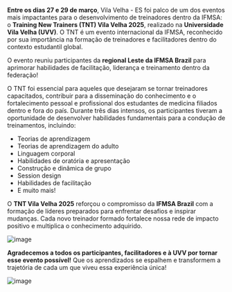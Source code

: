 **Entre os dias 27 e 29 de março**, Vila Velha - ES foi palco de um dos eventos mais impactantes para o desenvolvimento de treinadores dentro da IFMSA: o **Training New Trainers (TNT) Vila Velha 2025**, realizado na **Universidade Vila Velha (UVV)**. O TNT é um evento internacional da IFMSA, reconhecido por sua importância na formação de treinadores e facilitadores dentro do contexto estudantil global.

O evento reuniu participantes da **regional Leste da IFMSA Brazil** para aprimorar habilidades de facilitação, liderança e treinamento dentro da federação!

O TNT foi essencial para aqueles que desejaram se tornar treinadores capacitados, contribuir para a disseminação do conhecimento e o fortalecimento pessoal e profissional dos estudantes de medicina filiados dentro e fora do país. Durante três dias intensos, os participantes tiveram a oportunidade de desenvolver habilidades fundamentais para a condução de treinamentos, incluindo:

- Teorias de aprendizagem  
- Teorias de aprendizagem do adulto  
- Linguagem corporal  
- Habilidades de oratória e apresentação  
- Construção e dinâmica de grupo  
- Session design  
- Habilidades de facilitação  
- E muito mais!

O **TNT Vila Velha 2025** reforçou o compromisso da **IFMSA Brazil** com a formação de líderes preparados para enfrentar desafios e inspirar mudanças. Cada novo treinador formado fortalece nossa rede de impacto positivo e multiplica o conhecimento adquirido.

![image](https://ifmsabrazil.org/images_25/TNT-19.jpg)

**Agradecemos a todos os participantes, facilitadores e à UVV por tornar esse evento possível!** Que os aprendizados se espalhem e transformem a trajetória de cada um que viveu essa experiência única!

![image](https://ifmsabrazil.org/images_25/TNT-02.jpg)